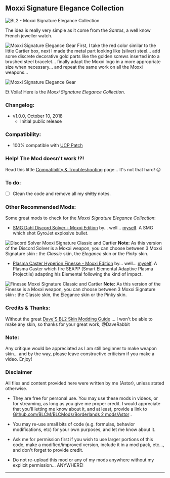 ## Moxxi Signature Elegance Collection

![BL2 - Moxxi Signature Elegance Collection](https://imgur.com/XGnKHcl.jpg "Don't worry guys... even if my screen capture show French text, my mods are in English")

The idea is really very simple as it come from the *Santos*, a well know French jeweller watch.

![Moxxi Signature Elegance Gear ](https://imgur.com/h2lelSo.jpg "Don't worry guys... even if my screen capture show French text, my mods are in English")
First, I take the red color similar to the little Cartier box, next I made the metal part looking like (silver) steel... add some discrete decorative gold parts like the golden screws inserted into a brushed steel bracelet... finally adapt the Moxxi logo in a more appropriate size when necessary... and repeat the same work on all the Moxxi weapons...

![Moxxi Signature Elegance Gear ](https://imgur.com/zCJd7K0.jpg "Don't worry guys... even if my screen capture show French text, my mods are in English")

Et Voila! Here is the *Moxxi Signature Elegance Collection*.

### Changelog:
- v1.0.0, October 10, 2018
  - Initial public release
 
### Compatibility:

- 100% compatible with [UCP Patch](https://github.com/BLCM/BLCMods/tree/master/Borderlands%202%20mods/Community%20Patch%20Team)

### Help! The Mod doesn't work !?!

Read this little [Compatibility & Troubleshooting](https://github.com/BLCM/BLCMods/tree/master/Borderlands%202%20mods/Astor/Compatibility%20%26%20Troubleshooting) page... It's not that hard!  :wink:

### To do:

- [ ] Clean the code and remove all my ~~shitty~~ notes.

### Other Recommended Mods:

Some great mods to check for the *Moxxi Signature Elegance Collection*:

- [SMG Dahl Discord Solver - Moxxi Edition](https://github.com/BLCM/BLCMods/tree/master/Borderlands%202%20mods/Astor/Custom%20Gear/SMG%20Dahl%20Discord%20Solver%20-%20Moxxi%20Edition) by... well... [myself](https://github.com/BLCM/BLCMods/tree/master/Borderlands%202%20mods/Astor). A SMG which shot GyroJet explosive bullet.

![Discord Solver Moxxi Signature Classic and Cartier](https://imgur.com/W8VaHzJ.jpg "Don't worry guys... even if my screen capture show French text, my mods are in English")
__Note:__ As this version of the Discord Solver is a Moxxi weapon, you can choose between 3 Moxxi Signature skin : the *Classic* skin, the *Elegance* skin or the *Pinky* skin.

- [Plasma Caster Hyperion Finesse - Moxxi Edition](https://github.com/BLCM/BLCMods/tree/master/Borderlands%202%20mods/Astor/Custom%20Gear/Plasma%20Caster%20Hyperion%20Finesse%20-%20Moxxi%20Edition) by... well... [myself](https://github.com/BLCM/BLCMods/tree/master/Borderlands%202%20mods/Astor). A Plasma Caster which fire SEAPP (Smart Elemental Adaptive Plasma Projectile)  adapting his Elemental following the kind of impact.

![Finesse Moxxi Signature Classic and Cartier](https://imgur.com/1ziVoro.jpg "Don't worry guys... even if my screen capture show French text, my mods are in English")
__Note:__ As this version of the Finesse is a Moxxi weapon, you can choose between 3 Moxxi Signature skin : the Classic skin, the Elegance skin or the Pinky skin.  

### Credits & Thanks:

Without the great [Dave'S BL2 Skin Modding Guide](https://cdn.rawgit.com/BLCM/BLCMods/bb1933f7/Borderlands%202%20mods/Dave/DAVE%27S%20BL2%20SKIN%20MODDING%20GUIDE.pdf) ... I won't be able to make any skin, so thanks for your great work, @DaveRabbit
  
### Note: 

Any critique would be appreciated as I am still beginner to make weapon skin... and by the way, please leave constructive criticism if you make a video. 
Enjoy!

### Disclaimer

All files and content provided here were written by me (Astor), unless stated otherwise.

- They are free for personal use. You may use these mods in videos, or for streaming, as long as you give me proper credit. I would appreciate that you'll letting me know about it, and at least, provide a link to [Github.com/BLCM/BLCMods/Borderlands 2 mods/Astor](https://github.com/BLCM/BLCMods/tree/master/Borderlands%202%20mods/Astor) .

- You may re-use small bits of code (e.g. formulas, behavior modifications, etc) for your own purposes, and let me know about it. 

- Ask me for permission first if you wish to use larger portions of this code, make a modified/improved version, include it in a mod pack, etc..., and don't forget to provide credit.

- Do not re-upload this mod or any of my mods anywhere without my explicit permission... ANYWHERE!

* * * * *



